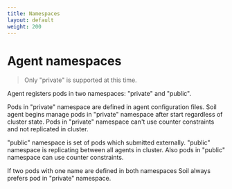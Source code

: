 ```yaml
---
title: Namespaces
layout: default
weight: 200
---
```


# Agent namespaces

> Only "private" is supported at this time.

Agent registers pods in two namespaces: "private" and "public".

Pods in "private" namespace are defined in agent configuration files. Soil 
agent begins manage pods in "private" namespace after start regardless of 
cluster state. Pods in "private" namespace can't use counter constraints and 
not replicated in cluster.

"public" namespace is set of pods which submitted externally. "public" 
namespace is replicating between all agents in cluster. Also pods in "public"
namespace can use counter constraints.

If two pods with one name are defined in both namespaces Soil always prefers 
pod in "private" namespace.
